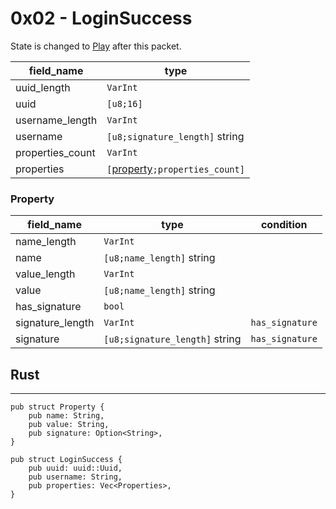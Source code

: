 # 0x02 - LoginSuccess

State is changed to [Play](../../play.md) after this packet.

| field_name       | type                                                           |
| ---------------- | -------------------------------------------------------------- |
| uuid_length      | `VarInt`                                                       |
| uuid             | `[u8;16]`                                                      |
| username_length  | `VarInt`                                                       |
| username         | `[u8;signature_length]` string                                 |
| properties_count | `VarInt`                                                       |
| properties       | `[`[property](./login-success.md#property)`;properties_count]` |

### Property
| field_name       | type                            | condition       |
| ---------------- | ------------------------------- | --------------- |
| name_length      | `VarInt`                        |
| name             | `[u8;name_length]`  string      |
| value_length     | `VarInt`                        |
| value            | `[u8;name_length]`  string      |
| has_signature    | `bool`                          |
| signature_length | `VarInt`                        | `has_signature` |
| signature        | `[u8;signature_length]`  string | `has_signature` |

## Rust 
---------

```rust,noplayground
pub struct Property {
    pub name: String,
    pub value: String,
    pub signature: Option<String>,
}

pub struct LoginSuccess {
    pub uuid: uuid::Uuid,
    pub username: String,
    pub properties: Vec<Properties>,
}
```